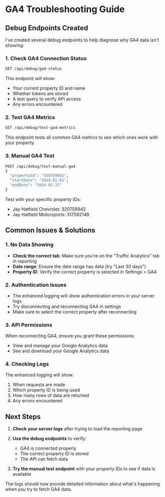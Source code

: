 # GA4 Troubleshooting Guide

## Debug Endpoints Created

I've created several debug endpoints to help diagnose why GA4 data isn't showing:

### 1. Check GA4 Connection Status
```bash
GET /api/debug/ga4-status
```
This endpoint will show:
- Your current property ID and name
- Whether tokens are stored
- A test query to verify API access
- Any errors encountered

### 2. Test GA4 Metrics
```bash
GET /api/debug/test-ga4-metrics
```
This endpoint tests all common GA4 metrics to see which ones work with your property.

### 3. Manual GA4 Test
```bash
POST /api/debug/test-manual-ga4
{
  "propertyId": "320759942",
  "startDate": "2024-01-01", 
  "endDate": "2024-01-31"
}
```
Test with your specific property IDs:
- Jay Hatfield Chevrolet: 320759942
- Jay Hatfield Motorsports: 317592148

## Common Issues & Solutions

### 1. No Data Showing
- **Check the correct tab**: Make sure you're on the "Traffic Analytics" tab in reporting
- **Date range**: Ensure the date range has data (try "Last 30 days")
- **Property ID**: Verify the correct property is selected in Settings > GA4

### 2. Authentication Issues
- The enhanced logging will show authentication errors in your server logs
- Try disconnecting and reconnecting GA4 in settings
- Make sure to select the correct property after reconnecting

### 3. API Permissions
When reconnecting GA4, ensure you grant these permissions:
- View and manage your Google Analytics data
- See and download your Google Analytics data

### 4. Checking Logs
The enhanced logging will show:
1. When requests are made
2. Which property ID is being used
3. How many rows of data are returned
4. Any errors encountered

## Next Steps

1. **Check your server logs** after trying to load the reporting page
2. **Use the debug endpoints** to verify:
   - GA4 is connected properly
   - The correct property ID is stored
   - The API can fetch data

3. **Try the manual test endpoint** with your property IDs to see if data is available

The logs should now provide detailed information about what's happening when you try to fetch GA4 data. 